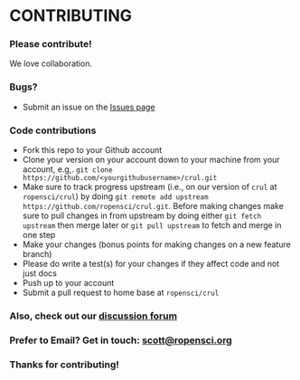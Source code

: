 # CONTRIBUTING #

### Please contribute!

We love collaboration.

### Bugs?

* Submit an issue on the [Issues page](https://github.com/ropensci/crul/issues)

### Code contributions

* Fork this repo to your Github account
* Clone your version on your account down to your machine from your account, e.g,. `git clone https://github.com/<yourgithubusername>/crul.git`
* Make sure to track progress upstream (i.e., on our version of `crul` at `ropensci/crul`) by doing `git remote add upstream https://github.com/ropensci/crul.git`. Before making changes make sure to pull changes in from upstream by doing either `git fetch upstream` then merge later or `git pull upstream` to fetch and merge in one step
* Make your changes (bonus points for making changes on a new feature branch)
* Please do write a test(s) for your changes if they affect code and not just docs
* Push up to your account
* Submit a pull request to home base at `ropensci/crul`

### Also, check out our [discussion forum](https://discuss.ropensci.org)

### Prefer to Email? Get in touch: [scott@ropensci.org](mailto:scott@ropensci.org)

### Thanks for contributing!

